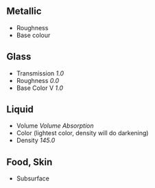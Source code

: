## Metallic

* Roughness
* Base colour

## Glass

* Transmission _1.0_
* Roughness _0.0_
* Base Color V _1.0_

## Liquid

* Volume _Volume Absorption_
* Color (lightest color, density will do darkening)
* Density _145.0_

## Food, Skin
* Subsurface